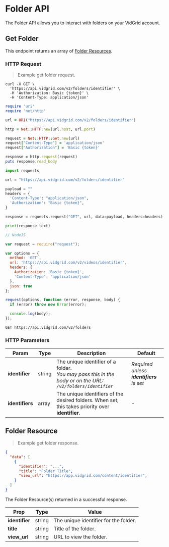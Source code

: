 # Folder API

The Folder API allows you to interact with folders on your VidGrid account.

## Get Folder

This endpoint returns an array of [Folder Resources](#folder-resource).

### HTTP Request

> Example get folder request.

```shell
curl -X GET \
  'https://api.vidgrid.com/v2/folders/identifier' \
  -H 'Authorization: Basic {token}' \
  -H 'Content-Type: application/json'
```

```ruby
require 'uri'
require 'net/http'

url = URI("https://api.vidgrid.com/v2/folders/identifier")

http = Net::HTTP.new(url.host, url.port)

request = Net::HTTP::Get.new(url)
request["Content-Type"] = 'application/json'
request["Authorization"] = 'Basic {token}'

response = http.request(request)
puts response.read_body
```

```python
import requests

url = "https://api.vidgrid.com/v2/folders/identifier"

payload = ""
headers = {
  'Content-Type': "application/json",
  'Authorization': "Basic {token}",
}

response = requests.request("GET", url, data=payload, headers=headers)

print(response.text)
```

```javascript
// NodeJS

var request = require("request");

var options = {
  method: 'GET',
  url: 'https://api.vidgrid.com/v2/videos/identifier',
  headers: { 
    Authorization: 'Basic {token}',
    'Content-Type': 'application/json' 
  },
  json: true 
};

request(options, function (error, response, body) {
  if (error) throw new Error(error);

  console.log(body);
});
```

`GET https://api.vidgrid.com/v2/folders`

### HTTP Parameters

| Param | Type | Description | Default |
| ----- | ---- | ----------- | ------- |
| **identifier** | string | The unique identifier of a folder.<br>*You may pass this in the body or on the URL: `/v2/folders/identifier`* | *Required unless <strong>identifiers</strong> is set* |
| **identifiers** | array | The unique identifiers of the desired folders. When set, this takes priority over **identifier**. | - |

## Folder Resource

> Example get folder response.

```json
{
  "data": [
    {
      "identifier": "...",
      "title": "Folder Title",
      "view_url": "https://app.vidgrid.com/content/identifier",
    }
  ]
}
```

The Folder Resource(s) returned in a successful response.

| Prop | Type | Value |
| ---- | ---- | ----- |
| **identifier** | string | The unique identifier for the folder. |
| **title** | string | Title of the folder. |
| **view_url** | string | URL to view the folder. |